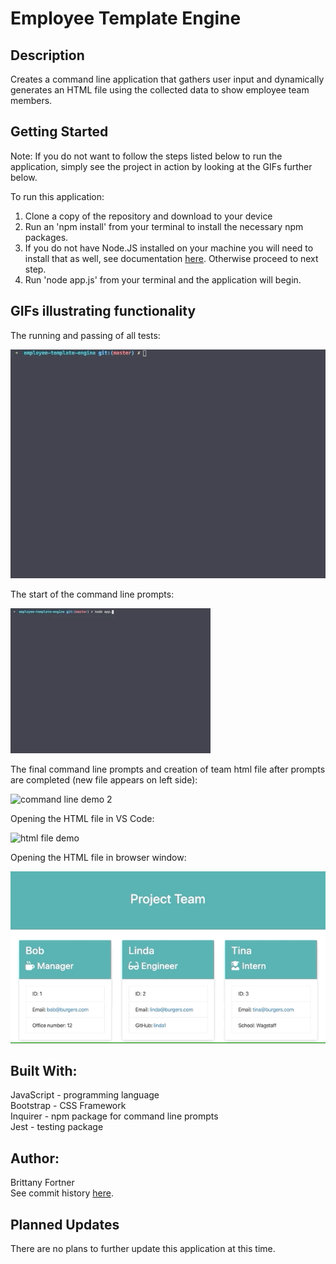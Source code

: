 # Employee Template Engine

## Description

Creates a command line application that gathers user input and dynamically generates an HTML file using the collected data to show employee team members.

## Getting Started

Note: If you do not want to follow the steps listed below to run the application, simply see the project in action by looking at the GIFs further below. <br>

To run this application: <br>

1. Clone a copy of the repository and download to your device<br>
2. Run an 'npm install' from your terminal to install the necessary npm packages. <br>
3. If you do not have Node.JS installed on your machine you will need to install that as well, see documentation [here](https://nodejs.org/en/download/). Otherwise proceed to next step. <br>
4. Run 'node app.js' from your terminal and the application will begin.

## GIFs illustrating functionality

The running and passing of all tests:

![test demo](assets/tests.gif)

The start of the command line prompts:

![command line demo](assets/prompt.gif)

The final command line prompts and creation of team html file after prompts are completed (new file appears on left side):

![command line demo 2](assets/prompt2.gif)

Opening the HTML file in VS Code:

![html file demo](assets/html.gif)

Opening the HTML file in browser window:

![browser demo](assets/webpage.gif)

## Built With:

JavaScript - programming language <br>
Bootstrap - CSS Framework <br>
Inquirer - npm package for command line prompts <br>
Jest - testing package

## Author:

Brittany Fortner <br>
See commit history [here](https://github.com/bfeliz/employee-template-engine/graphs/contributors).

## Planned Updates

There are no plans to further update this application at this time.
